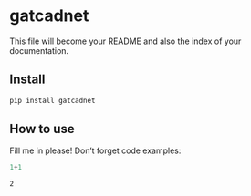 gatcadnet
================

<!-- WARNING: THIS FILE WAS AUTOGENERATED! DO NOT EDIT! -->

This file will become your README and also the index of your
documentation.

## Install

``` sh
pip install gatcadnet
```

## How to use

Fill me in please! Don’t forget code examples:

``` python
1+1
```

    2
